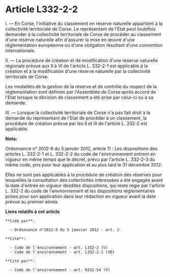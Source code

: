 # Article L332-2-2

I. ― En Corse, l'initiative du classement en réserve naturelle appartient à la collectivité territoriale de Corse. Le
représentant de l'Etat peut toutefois demander à la collectivité territoriale de Corse de procéder au classement d'une
réserve naturelle afin d'assurer la mise en œuvre d'une réglementation européenne ou d'une obligation résultant d'une
convention internationale. 

II. ― La procédure de création et de modification d'une réserve naturelle régionale prévue aux II à VI de l'article L.
332-2-1 est applicable à la création et à la modification d'une réserve naturelle par la collectivité territoriale de Corse. 

Les modalités de la gestion de la réserve et de contrôle du respect de la réglementation sont définies par l'Assemblée de
Corse après accord de l'Etat lorsque la décision de classement a été prise par celui-ci ou à sa demande. 

III. ― Lorsque la collectivité territoriale de Corse n'a pas fait droit à la demande du représentant de l'Etat de procéder à
un classement, la procédure de création prévue par les II et III de l'article L. 332-2 est applicable.

**Nota:**

Ordonnance n° 2012-9 du 5 janvier 2012, article 11 : Les dispositions   des articles L. 332-2-1 et L. 332-2-2 du code de
l'environnement   entrent en vigueur en même temps que le décret, prévu par l'article L.   332-2-3 du même code, pris pour
leur application et au plus tard le 31 décembre 2012.

Elles ne sont pas applicables à la procédure de  création des réserves  pour lesquelles la consultation des collectivités
intéressées a été  engagée avant la date d'entrée en vigueur desdites  dispositions, qui  reste régie par l'article L. 332-2
du code de l'environnement   et les dispositions réglementaires prises pour son application dans   leur rédaction en vigueur
avant la date prévue au premier alinéa.

**Liens relatifs à cet article**

	**Créé par**:

	  - Ordonnance n°2012-9 du 5 janvier 2012 - art. 2

	**Cite**:

	  - Code de l'environnement - art. L332-2 (V)
	  - Code de l'environnement - art. L332-2-1 (VD)

	**Cité par**:

	  - Code de l'environnement - art. R332-54 (V)

